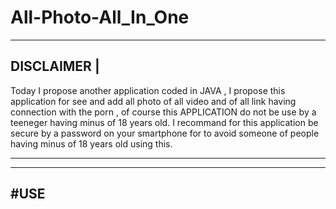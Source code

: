 # All-Photo-All_In_One
---------- 
DISCLAIMER |
---------- 
Today I propose another application coded in JAVA , I propose this application for see and add all photo of all video and of all link having connection with the porn  , of course this APPLICATION do not be use by a teeneger having minus of 18 years old. I recommand for this application be secure by a password on your smartphone for to avoid someone of people having minus of 18 years old using this.


_______________________________________________________________________________________________________________________________________
------
#USE
------

